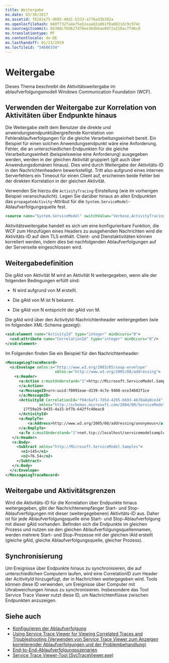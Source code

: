 ```yaml
---
title: Weitergabe
ms.date: 03/30/2017
ms.assetid: f8181e75-d693-48d1-b333-a776ad3b382a
ms.openlocfilehash: 680f732fa4e75eb1eaa82a861f0a0021dc9c974c
ms.sourcegitcommit: 6b308cf6d627d78ee36dbbae8972a310ac7fd6c8
ms.translationtype: MT
ms.contentlocale: de-DE
ms.lasthandoff: 01/23/2019
ms.locfileid: "54686334"
---
```

# <a name="propagation"></a>Weitergabe
Dieses Thema beschreibt die Aktivitätsweitergabe im ablaufverfolgungsmodell Windows Communication Foundation (WCF).  
  
## <a name="using-propagation-to-correlate-activities-across-endpoints"></a>Verwenden der Weitergabe zur Korrelation von Aktivitäten über Endpunkte hinaus  
 Die Weitergabe stellt dem Benutzer die direkte und anwendungsendpunktübergreifende Korrelation von Fehlerablaufverfolgungen für die gleiche Verarbeitungseinheit bereit. Ein Beispiel für einen solchen Anwendungsendpunkt wäre eine Anforderung. Fehler, die an unterschiedlichen Endpunkten für die gleiche Verarbeitungseinheit (beispielsweise eine Anforderung) ausgegeben werden, werden in der gleichen Aktivität gruppiert (gilt auch über Anwendungsdomänen hinaus). Dies wird durch Weitergabe der Aktivitäts-ID in den Nachrichtenheadern bewerkstelligt. Tritt also aufgrund eines internen Serverfehlers ein Timeout für einen Client auf, erscheinen beide Fehler bei der direkten Korrelation in der gleichen Aktivität.  
  
 Verwenden Sie hierzu die `ActivityTracing`-Einstellung (wie im vorherigen Beispiel veranschaulicht). Legen Sie darüber hinaus an allen Endpunkten das `propagateActivity`-Attribut für die `System.ServiceModel`-Ablaufverfolgungsquelle fest.  
  
```xml  
<source name="System.ServiceModel" switchValue="Verbose,ActivityTracing" propagateActivity="true" >  
```  
  
 Aktivitätsweitergabe handelt es sich um eine konfigurierbare Funktion, die WCF zum Hinzufügen eines Headers zu ausgehenden Nachrichten wird die Aktivitäts-ID auf dem TLS enthält. Client- und Dienstaktivitäten können korreliert werden, indem dies bei nachfolgenden Ablaufverfolgungen auf der Serverseite eingeschlossen wird.  
  
## <a name="propagation-definition"></a>Weitergabedefinition  
 Die gAId von Aktivität M wird an Aktivität N weitergegeben, wenn alle der folgenden Bedingungen erfüllt sind:  
  
-   N wird aufgrund von M erstellt.  
  
-   Die gAId von M ist N bekannt.  
  
-   Die gAId von N entspricht der gAId von M.  
  
 Die gAId wird über den ActivityId-Nachrichtenheader weitergegeben (wie im folgenden XML-Schema gezeigt):  
  
```xml  
<xsd:element name="ActivityId" type="integer" minOccurs="0">  
  <xsd:attribute name="CorrelationId" type="integer" minOccurs="0"/>  
</xsd:element>  
```  
  
 Im Folgenden finden Sie ein Beispiel für den Nachrichtenheader:  
  
```xml  
<MessageLogTraceRecord>  
  <s:Envelope xmlns:s="http://www.w3.org/2003/05/soap-envelope"
                      xmlns:a="http://www.w3.org/2005/08/addressing">  
    <s:Header>  
      <a:Action s:mustUnderstand="1">http://Microsoft.ServiceModel.Samples/ICalculator/Subtract  
      </a:Action>  
      <a:MessageID>urn:uuid:f0091eae-d339-4c7e-9408-ece34602f1ce  
      </a:MessageID>  
      <ActivityId CorrelationId="f94c6af1-7d5d-4295-b693-4670a8a0ce34"
               xmlns="http://schemas.microsoft.com/2004/09/ServiceModel/Diagnostics">  
        17f59a29-b435-4a15-bf7b-642ffc40eac8  
      </ActivityId>  
      <a:ReplyTo>  
          <a:Address>http://www.w3.org/2005/08/addressing/anonymous</a:Address>  
      </a:ReplyTo>  
      <a:To s:mustUnderstand="1">net.tcp://localhost/servicemodelsamples/service</a:To>  
   </s:Header>  
   <s:Body>  
     <Subtract xmlns="http://Microsoft.ServiceModel.Samples">  
       <n1>145</n1>  
       <n2>76.54</n2>  
     </Subtract>  
   </s:Body>  
  </s:Envelope>  
</MessageLogTraceRecord>  
```  
  
## <a name="propagation-and-activity-boundaries"></a>Weitergabe und Aktivitätsgrenzen  
 Wird die Aktivitäts-ID für die Korrelation über Endpunkte hinaus weitergegeben, gibt der Nachrichtenempfänger Start- und Stop-Ablaufverfolgungen mit dieser (weitergegebenen) Aktivitäts-ID aus. Daher ist für jede Ablaufverfolgungsquelle eine Start- und Stop-Ablaufverfolgung mit dieser gAId vorhanden. Befinden sich die Endpunkte im gleichen Prozess und nutzen sie den gleichen Ablaufverfolgungsquellennamen, werden mehrere Start- und Stop-Prozesse mit der gleichen lAId erstellt (gleiche gAId, gleiche Ablaufverfolgungsquelle, gleicher Prozess).  
  
## <a name="synchronization"></a>Synchronisierung  
 Um Ereignisse über Endpunkte hinaus zu synchronisieren, die auf unterschiedlichen Computern laufen, wird eine CorrelationID zum Header der AcitivityId hinzugefügt, der in Nachrichten weitergegeben wird. Tools können diese ID verwenden, um Ereignisse über Computer mit Uhrabweichungen hinaus zu synchronisieren. Insbesondere das Tool Service Trace Viewer nutzt diese ID, um Nachrichtenflüsse zwischen Endpunkten anzuzeigen.  
  
## <a name="see-also"></a>Siehe auch
- [Konfigurieren der Ablaufverfolgung](../../../../../docs/framework/wcf/diagnostics/tracing/configuring-tracing.md)
- [Using Service Trace Viewer for Viewing Correlated Traces and Troubleshooting (Verwenden von Service Trace Viewer zum Anzeigen korrelierender Ablaufverfolgungen und der Problembehandlung)](../../../../../docs/framework/wcf/diagnostics/tracing/using-service-trace-viewer-for-viewing-correlated-traces-and-troubleshooting.md)
- [End-to-End-Ablaufverfolgungsszenarien](../../../../../docs/framework/wcf/diagnostics/tracing/end-to-end-tracing-scenarios.md)
- [Service Trace Viewer-Tool (SvcTraceViewer.exe)](../../../../../docs/framework/wcf/service-trace-viewer-tool-svctraceviewer-exe.md)
